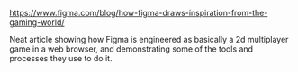 https://www.figma.com/blog/how-figma-draws-inspiration-from-the-gaming-world/

Neat article showing how Figma is engineered as basically a 2d multiplayer game in a web browser, and demonstrating some of the tools and processes they use to do it.